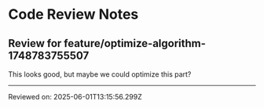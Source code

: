 # Code Review Notes

## Review for feature/optimize-algorithm-1748783755507

This looks good, but maybe we could optimize this part?

---
Reviewed on: 2025-06-01T13:15:56.299Z